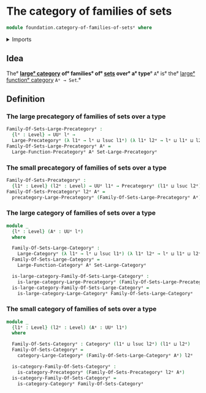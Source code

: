 # The category of families of sets

```agda
module foundation.category-of-families-of-setsᵉ where
```

<details><summary>Imports</summary>

```agda
open import category-theory.categoriesᵉ
open import category-theory.large-categoriesᵉ
open import category-theory.large-function-categoriesᵉ
open import category-theory.large-function-precategoriesᵉ
open import category-theory.large-precategoriesᵉ
open import category-theory.precategoriesᵉ

open import foundation.category-of-setsᵉ
open import foundation.universe-levelsᵉ
```

</details>

## Idea

Theᵉ **[largeᵉ category](category-theory.large-categories.mdᵉ) ofᵉ familiesᵉ ofᵉ
[sets](foundation.sets.mdᵉ) overᵉ aᵉ type**ᵉ `A`ᵉ isᵉ theᵉ
[largeᵉ functionᵉ category](category-theory.large-function-categories.mdᵉ)
`Aᵉ → Set`.ᵉ

## Definition

### The large precategory of families of sets over a type

```agda
Family-Of-Sets-Large-Precategoryᵉ :
  {lᵉ : Level} → UUᵉ lᵉ →
  Large-Precategoryᵉ (λ l1ᵉ → lᵉ ⊔ lsuc l1ᵉ) (λ l1ᵉ l2ᵉ → lᵉ ⊔ l1ᵉ ⊔ l2ᵉ)
Family-Of-Sets-Large-Precategoryᵉ Aᵉ =
  Large-Function-Precategoryᵉ Aᵉ Set-Large-Precategoryᵉ
```

### The small precategory of families of sets over a type

```agda
Family-Of-Sets-Precategoryᵉ :
  {l1ᵉ : Level} (l2ᵉ : Level) → UUᵉ l1ᵉ → Precategoryᵉ (l1ᵉ ⊔ lsuc l2ᵉ) (l1ᵉ ⊔ l2ᵉ)
Family-Of-Sets-Precategoryᵉ l2ᵉ Aᵉ =
  precategory-Large-Precategoryᵉ (Family-Of-Sets-Large-Precategoryᵉ Aᵉ) l2ᵉ
```

### The large category of families of sets over a type

```agda
module _
  {lᵉ : Level} (Aᵉ : UUᵉ lᵉ)
  where

  Family-Of-Sets-Large-Categoryᵉ :
    Large-Categoryᵉ (λ l1ᵉ → lᵉ ⊔ lsuc l1ᵉ) (λ l1ᵉ l2ᵉ → lᵉ ⊔ l1ᵉ ⊔ l2ᵉ)
  Family-Of-Sets-Large-Categoryᵉ =
    Large-Function-Categoryᵉ Aᵉ Set-Large-Categoryᵉ

  is-large-category-Family-Of-Sets-Large-Categoryᵉ :
    is-large-category-Large-Precategoryᵉ (Family-Of-Sets-Large-Precategoryᵉ Aᵉ)
  is-large-category-Family-Of-Sets-Large-Categoryᵉ =
    is-large-category-Large-Categoryᵉ Family-Of-Sets-Large-Categoryᵉ
```

### The small category of families of sets over a type

```agda
module _
  {l1ᵉ : Level} (l2ᵉ : Level) (Aᵉ : UUᵉ l1ᵉ)
  where

  Family-Of-Sets-Categoryᵉ : Categoryᵉ (l1ᵉ ⊔ lsuc l2ᵉ) (l1ᵉ ⊔ l2ᵉ)
  Family-Of-Sets-Categoryᵉ =
    category-Large-Categoryᵉ (Family-Of-Sets-Large-Categoryᵉ Aᵉ) l2ᵉ

  is-category-Family-Of-Sets-Categoryᵉ :
    is-category-Precategoryᵉ (Family-Of-Sets-Precategoryᵉ l2ᵉ Aᵉ)
  is-category-Family-Of-Sets-Categoryᵉ =
    is-category-Categoryᵉ Family-Of-Sets-Categoryᵉ
```